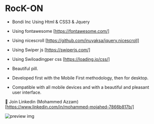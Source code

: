 # RocK-ON

- Bondi Inc Using Html & CSS3 & Jquery 

- Using fontawesome [https://fontawesome.com/]

- Using nicescroll [https://github.com/inuyaksa/jquery.nicescroll]

- Using Swiper js [https://swiperjs.com/]

- Using Swiloadingper css [https://loading.io/css/]

- Beautiful pill.
- Developed first with the Mobile First methodology, then for desktop.
- Compatible with all mobile devices and with a beautiful and pleasant user interface.

💙 Join Linkedin (Mohammed Azzam) [https://www.linkedin.com/in/mohammed-mojahed-7866b817b/]

![preview img](/preview.png)
